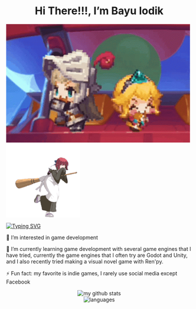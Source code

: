 
<h1 align="center"> Hi There!!!, I’m Bayu <span color="000">lodik</span></h1>

<img  src="https://github.com/Bayulodik/Bayulodik/blob/main/guardian-tales.gif" /> 

  <img src="https://github.com/lluuvvii/lluuvvii/blob/main/kohaku-melty-blood.gif" alt="Kohaku" width="200" height="200" align="center" />

  <a href="https://git.io/typing-svg"><img src="https://readme-typing-svg.demolab.com?font=Fira+Code&duration=2000&pause=1000&color=FF4545&background=FFFFFF00&center=false&vCenter=true&random=false&width=435&lines=A+game+developer;flexible+and+dynamic+principle;Casual+Gamer;Loraine+husband;lofi+and+phonk+Music+Enjoyer" alt="Typing SVG" /></a>


<p> 👀 I’m interested in game development </p>

<p> 🌱 I’m currently learning game development
  with several game engines that I have tried,
  currently the game engines that I often try
  are Godot and Unity, and I also recently tried
  making a visual novel game with Ren'py. </p>
  
<p> ⚡ Fun fact:
  my favorite is indie games,
  I rarely use social media except Facebook </p>

<p align="center">
    <img src="https://github-readme-stats.vercel.app/api?username=bayulodik&show_icons=true&theme=radical" alt="my github stats" width="420"/>
<br/>
<img src="https://github-readme-stats.vercel.app/api/top-langs/?username=bayulodik&hide=css,tsql,blade,%20jupyter+notebook&langs_count=10&theme=radical&layout=compact" alt="languages" height="165">
    </p>

<!---
Bayulodik/Bayulodik is a ✨ special ✨ repository because its `README.md` (this file) appears on your GitHub profile.
You can click the Preview link to take a look at your changes.
--->
